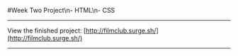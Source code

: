 #Week Two Project\n- HTML\n- CSS

---

View the finished project: [http://filmclub.surge.sh/](http://filmclub.surge.sh/)

---
